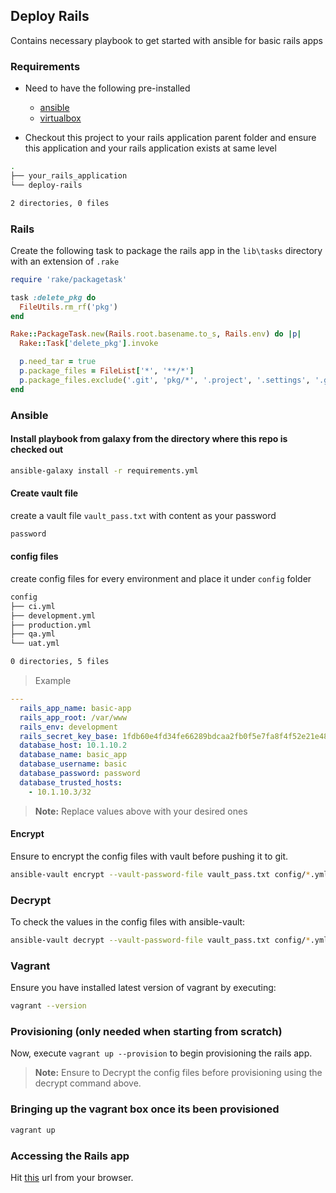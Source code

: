 ## Deploy Rails

Contains necessary playbook to get started with ansible for basic rails apps

### Requirements

* Need to have the following pre-installed
  * [ansible](https://www.ansible.com/)
  * [virtualbox](https://www.virtualbox.org/)

* Checkout this project to your rails application parent folder and ensure this application and your rails application exists at same level

```sh
.
├── your_rails_application
└── deploy-rails

2 directories, 0 files
```

### Rails

Create the following task to package the rails app in the `lib\tasks` directory with an extension of `.rake`

```ruby
require 'rake/packagetask'

task :delete_pkg do
  FileUtils.rm_rf('pkg')
end

Rake::PackageTask.new(Rails.root.basename.to_s, Rails.env) do |p|
  Rake::Task['delete_pkg'].invoke

  p.need_tar = true
  p.package_files = FileList['*', '**/*']
  p.package_files.exclude('.git', 'pkg/*', '.project', '.settings', '.gitignore', 'data/store/*', 'docs', 'docs/*', 'tmp')
end
```

### Ansible

#### Install playbook from galaxy from the directory where this repo is checked out

```bash
ansible-galaxy install -r requirements.yml
```

#### Create vault file

create a vault file `vault_pass.txt` with content as your password

```txt
password
```

#### config files

create config files for every environment and place it under `config` folder

```bash
config
├── ci.yml
├── development.yml
├── production.yml
├── qa.yml
└── uat.yml

0 directories, 5 files
```
> Example

```yaml
---
  rails_app_name: basic-app
  rails_app_root: /var/www
  rails_env: development
  rails_secret_key_base: 1fdb60e4fd34fe66289bdcaa2fb0f5e7fa8f4f52e21e48db8f49d640db6da02213d4fff25cbcc5f0d57589925fc5a67012cd4586a1ba332e81178b37fb22a36a
  database_host: 10.1.10.2
  database_name: basic_app
  database_username: basic
  database_password: password
  database_trusted_hosts:
    - 10.1.10.3/32
```

> **Note:** Replace values above with your desired ones

#### Encrypt

Ensure to encrypt the config files with vault before pushing it to git.

```bash
ansible-vault encrypt --vault-password-file vault_pass.txt config/*.yml
```

### Decrypt
To check the values in the config files with ansible-vault:

```bash
ansible-vault decrypt --vault-password-file vault_pass.txt config/*.yml
```

### Vagrant

Ensure you have installed latest version of vagrant by executing:

```bash
vagrant --version
```

### Provisioning (only needed when starting from scratch)

Now, execute `vagrant up --provision` to begin provisioning the rails app.

> **Note:** Ensure to Decrypt the config files before provisioning using the decrypt command above.

### Bringing up the vagrant box once its been provisioned
```bash
vagrant up
```

### Accessing the Rails app
Hit [this](http://10.1.10.3/) url from your browser.
